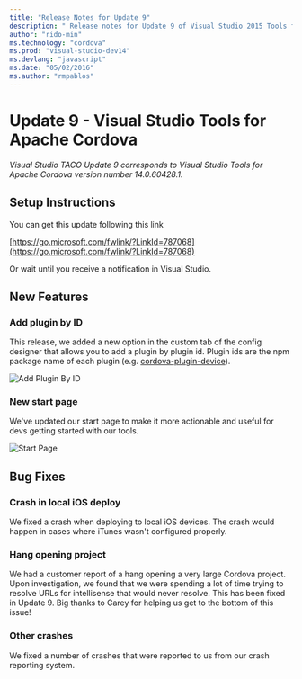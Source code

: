 ```yaml
--- 
title: "Release Notes for Update 9"
description: " Release notes for Update 9 of Visual Studio 2015 Tools for Apache Cordova"
author: "rido-min"
ms.technology: "cordova"
ms.prod: "visual-studio-dev14"
ms.devlang: "javascript"
ms.date: "05/02/2016"
ms.author: "rmpablos"
--- 
```


# Update 9 - Visual Studio Tools for Apache Cordova

 *Visual Studio TACO Update 9 corresponds to Visual Studio Tools for Apache Cordova version number 14.0.60428.1.*

## Setup Instructions

You can get this update following this link

[https://go.microsoft.com/fwlink/?LinkId=787068](https://go.microsoft.com/fwlink/?LinkId=787068)

Or wait until you  receive a notification in Visual Studio.

## New Features

### Add plugin by ID  

This release, we added a new option in the custom tab of the config designer that allows you to add a plugin by plugin id. Plugin ids are the npm package name of each plugin (e.g. [cordova-plugin-device](https://www.npmjs.com/package/cordova-plugin-device)).

![Add Plugin By ID](media/release-update-9/add-plugin-by-id.png)

### New start page

We've updated our start page to make it more actionable and useful for devs getting started with our tools.

![Start Page](media/release-update-9/start-page.png)

## Bug Fixes

### Crash in local iOS deploy

We fixed a crash when deploying to local iOS devices. The crash would happen in cases where iTunes wasn't configured properly.

### Hang opening project

We had a customer report of a hang opening a very large Cordova project. Upon investigation, we found that 
we were spending a lot of time trying to resolve URLs for intellisense that would never resolve. This has been fixed in Update 9. Big 
thanks to Carey for helping us get to the bottom of this issue!

### Other crashes

We fixed a number of crashes that were reported to us from our crash reporting system.
